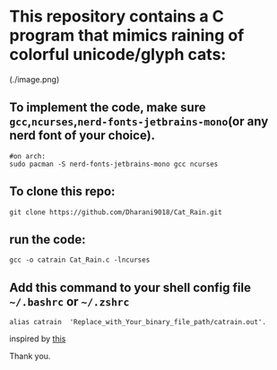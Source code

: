 # This repository contains a C program that mimics raining of colorful unicode/glyph cats:

(./image.png)

## To implement the code, make sure `gcc`,`ncurses`,`nerd-fonts-jetbrains-mono`(or any nerd font of your choice).

```shell
#on arch:
sudo pacman -S nerd-fonts-jetbrains-mono gcc ncurses
```
## To clone this repo:

```shell
git clone https://github.com/Dharani9018/Cat_Rain.git
```
## run the code:
```shell
gcc -o catrain Cat_Rain.c -lncurses
```

## Add this command to your shell config file `~/.bashrc` or `~/.zshrc`
```shell
alias catrain  'Replace_with_Your_binary_file_path/catrain.out'.
```
inspired by [this](https://github.com/nkleemann/ascii-rain)

Thank you.




